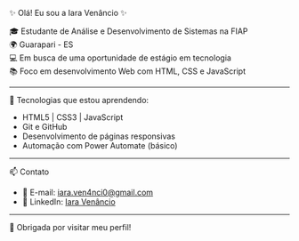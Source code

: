 

<!--
**Iaravenancio/Iaravenancio** is a ✨ _special_ ✨ repository because its `README.md` (this file) appears on your GitHub profile.

Here are some ideas to get you started:

- 🔭 I’m currently working on ...
- 🌱 I’m currently learning ...
- 👯 I’m looking to collaborate on ...
- 🤔 I’m looking for help with ...
- 💬 Ask me about ...
- 📫 How to reach me: ...
- 😄 Pronouns: ...
- ⚡ Fun fact: ...
-->

✨ Olá! Eu sou a Iara Venâncio ✨

🎓 Estudante de Análise e Desenvolvimento de Sistemas na FIAP  
🌍 Guarapari - ES  
💻 Em busca de uma oportunidade de estágio em tecnologia  
📚 Foco em desenvolvimento Web com HTML, CSS e JavaScript  

---

🚀 Tecnologias que estou aprendendo:
- HTML5 | CSS3 | JavaScript
- Git e GitHub
- Desenvolvimento de páginas responsivas
- Automação com Power Automate (básico)

---

📫 Contato

- 💌 E-mail: iara.ven4nci0@gmail.com  
- 💼 LinkedIn: [Iara Venâncio](https://www.linkedin.com/in/iara-ven%C3%A2ncio-327370357/)

---

💙 Obrigada por visitar meu perfil!

